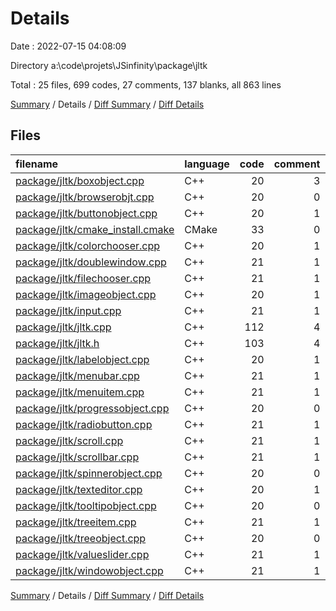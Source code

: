 # Details

Date : 2022-07-15 04:08:09

Directory a:\\code\\projets\\JSinfinity\\package\\jltk

Total : 25 files,  699 codes, 27 comments, 137 blanks, all 863 lines

[Summary](results.md) / Details / [Diff Summary](diff.md) / [Diff Details](diff-details.md)

## Files
| filename | language | code | comment | blank | total |
| :--- | :--- | ---: | ---: | ---: | ---: |
| [package/jltk/boxobject.cpp](/package/jltk/boxobject.cpp) | C++ | 20 | 3 | 1 | 24 |
| [package/jltk/browserobjt.cpp](/package/jltk/browserobjt.cpp) | C++ | 20 | 0 | 5 | 25 |
| [package/jltk/buttonobject.cpp](/package/jltk/buttonobject.cpp) | C++ | 20 | 1 | 2 | 23 |
| [package/jltk/cmake_install.cmake](/package/jltk/cmake_install.cmake) | CMake | 33 | 0 | 7 | 40 |
| [package/jltk/colorchooser.cpp](/package/jltk/colorchooser.cpp) | C++ | 20 | 1 | 6 | 27 |
| [package/jltk/doublewindow.cpp](/package/jltk/doublewindow.cpp) | C++ | 21 | 1 | 6 | 28 |
| [package/jltk/filechooser.cpp](/package/jltk/filechooser.cpp) | C++ | 21 | 1 | 6 | 28 |
| [package/jltk/imageobject.cpp](/package/jltk/imageobject.cpp) | C++ | 20 | 1 | 3 | 24 |
| [package/jltk/input.cpp](/package/jltk/input.cpp) | C++ | 21 | 1 | 6 | 28 |
| [package/jltk/jltk.cpp](/package/jltk/jltk.cpp) | C++ | 112 | 4 | 20 | 136 |
| [package/jltk/jltk.h](/package/jltk/jltk.h) | C++ | 103 | 4 | 4 | 111 |
| [package/jltk/labelobject.cpp](/package/jltk/labelobject.cpp) | C++ | 20 | 1 | 3 | 24 |
| [package/jltk/menubar.cpp](/package/jltk/menubar.cpp) | C++ | 21 | 1 | 6 | 28 |
| [package/jltk/menuitem.cpp](/package/jltk/menuitem.cpp) | C++ | 21 | 1 | 6 | 28 |
| [package/jltk/progressobject.cpp](/package/jltk/progressobject.cpp) | C++ | 20 | 0 | 3 | 23 |
| [package/jltk/radiobutton.cpp](/package/jltk/radiobutton.cpp) | C++ | 21 | 1 | 6 | 28 |
| [package/jltk/scroll.cpp](/package/jltk/scroll.cpp) | C++ | 21 | 1 | 6 | 28 |
| [package/jltk/scrollbar.cpp](/package/jltk/scrollbar.cpp) | C++ | 21 | 1 | 6 | 28 |
| [package/jltk/spinnerobject.cpp](/package/jltk/spinnerobject.cpp) | C++ | 20 | 0 | 2 | 22 |
| [package/jltk/texteditor.cpp](/package/jltk/texteditor.cpp) | C++ | 20 | 1 | 6 | 27 |
| [package/jltk/tooltipobject.cpp](/package/jltk/tooltipobject.cpp) | C++ | 20 | 0 | 4 | 24 |
| [package/jltk/treeitem.cpp](/package/jltk/treeitem.cpp) | C++ | 21 | 1 | 6 | 28 |
| [package/jltk/treeobject.cpp](/package/jltk/treeobject.cpp) | C++ | 20 | 0 | 5 | 25 |
| [package/jltk/valueslider.cpp](/package/jltk/valueslider.cpp) | C++ | 21 | 1 | 6 | 28 |
| [package/jltk/windowobject.cpp](/package/jltk/windowobject.cpp) | C++ | 21 | 1 | 6 | 28 |

[Summary](results.md) / Details / [Diff Summary](diff.md) / [Diff Details](diff-details.md)